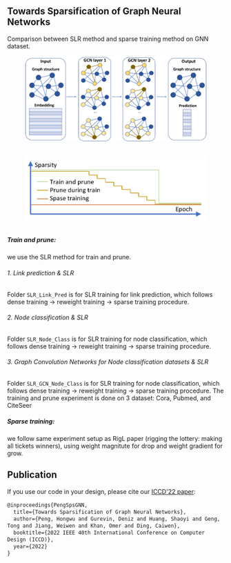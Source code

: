 ## Towards Sparsification of Graph Neural Networks

Comparison between SLR method and sparse training method on GNN dataset. 
<p align="center">
  <img src="imgs/GCN.png" width="420">
  <br />
  <br />
  </p>
<p align="center">
  <img src="imgs/sparsity.png" width="420">
  <br />
  <br />
  </p>

##### Train and prune: 
we use the SLR method for train and prune.

###### 1. Link prediction & SLR

Folder `SLR_Link_Pred` is for SLR training for link prediction, which follows dense training -> reweight training -> sparse training procedure. 

###### 2. Node classification & SLR

Folder `SLR_Node_Class` is for SLR training for node classification, which follows dense training -> reweight training -> sparse training procedure. 

###### 3. Graph Convolution Networks for Node classification datasets & SLR

Folder `SLR_GCN_Node_Class` is for SLR training for node classification, which follows dense training -> reweight training -> sparse training procedure. The training and prune experiment is done on 3 dataset: Cora, Pubmed, and CiteSeer

##### Sparse training: 
we follow same experiment setup as RigL paper (rigging the lottery: making all tickets winners), using weight magnitute for drop and weight gradient for grow. 

## Publication
If you use our code in your design, please cite our [ICCD'22 paper](https://arxiv.org/pdf/2209.04766.pdf):

```
@inproceedings{PengSpsGNN,
  title={Towards Sparsification of Graph Neural Networks},
  author={Peng, Hongwu and Gurevin, Deniz and Huang, Shaoyi and Geng, Tong and Jiang, Weiwen and Khan, Omer and Ding, Caiwen},
  booktitle={2022 IEEE 40th International Conference on Computer Design (ICCD)},
  year={2022}
}
```
